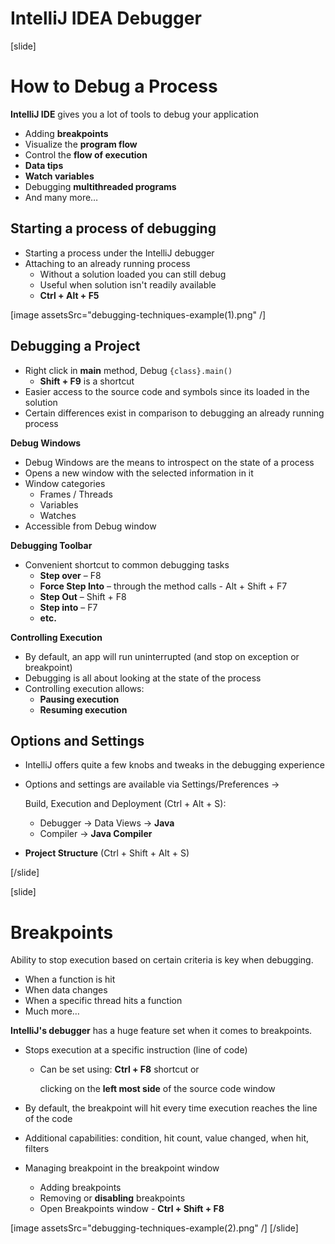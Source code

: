 # IntelliJ IDEA Debugger

[slide]

# How to Debug a Process

**IntelliJ IDE** gives you a lot of tools to debug your application
- Adding **breakpoints**
- Visualize the **program flow**
- Control the **flow of execution**
- **Data tips**
- **Watch variables**
- Debugging **multithreaded programs**
- And many more…

## Starting a process of debugging

- Starting a process under the IntelliJ debugger
- Attaching to an already running process
    - Without a solution loaded you can still debug
    - Useful when solution isn't readily available
    - **Ctrl + Alt + F5**

[image assetsSrc="debugging-techniques-example(1).png" /]

## Debugging a Project

- Right click in **main** method, Debug `{class}.main()`
    - **Shift + F9** is a shortcut
- Easier access to the source code and symbols since its loaded in the solution
- Certain differences exist in comparison to debugging an already running process

**Debug Windows**

- Debug Windows are the means to introspect on the state of a process
- Opens a new window with the selected information in it
- Window categories
    - Frames / Threads
    - Variables
    - Watches
- Accessible from Debug window

**Debugging Toolbar**

- Convenient shortcut to common debugging tasks
    - **Step over** – F8
    - **Force Step Into** – through the method calls - Alt + Shift + F7
    - **Step Out** – Shift + F8
    - **Step into** – F7
    - **etc.**
    

**Controlling Execution**

- By default, an app will run uninterrupted (and stop on exception or breakpoint)
- Debugging is all about looking at the state of the process
- Controlling execution allows:
    - **Pausing execution**
    - **Resuming execution**

## Options and Settings

- IntelliJ offers quite a few knobs and tweaks in the debugging experience
- Options and settings are available via Settings/Preferences -> 

    Build, Execution and Deployment (Ctrl + Alt + S):

    - Debugger -> Data Views -> **Java**
    - Compiler -> **Java Compiler**
- **Project Structure** (Ctrl + Shift + Alt + S)


[/slide]

[slide]

# Breakpoints

Ability to stop execution based on certain criteria is key when debugging.
- When a function is hit
- When data changes
- When a specific thread hits a function
- Much more…

**IntelliJ's debugger** has a huge feature set when it comes to breakpoints.

- Stops execution at a specific instruction (line of code)
    - Can be set using:
      **Ctrl + F8** shortcut or 

      clicking on the **left most side** of the source code window

- By default, the breakpoint will hit every time execution reaches the line of the code
- Additional capabilities: condition, hit count, value changed, when hit, filters
- Managing breakpoint in the breakpoint window
    - Adding breakpoints
    - Removing or **disabling** breakpoints
    - Open Breakpoints window - **Ctrl + Shift + F8**

[image assetsSrc="debugging-techniques-example(2).png" /]
[/slide]